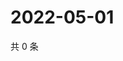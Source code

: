 # 2022-05-01

共 0 条

<!-- BEGIN WEIBO -->
<!-- 最后更新时间 Sun May 01 2022 14:16:11 GMT+0800 (China Standard Time) -->

<!-- END WEIBO -->
